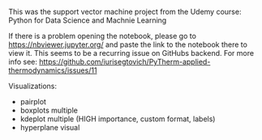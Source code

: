 This was the support vector machine project from the Udemy course: Python for Data Science and Machnie Learning

If there is a problem opening the notebook, please go to https://nbviewer.jupyter.org/ and paste the link to the notebook there to view it. This seems to be a recurring issue on GitHubs backend. For more info see: https://github.com/iurisegtovich/PyTherm-applied-thermodynamics/issues/11

Visualizations:
- pairplot
- boxplots multiple
- kdeplot multiple (HIGH importance, custom format, labels)
- hyperplane visual
